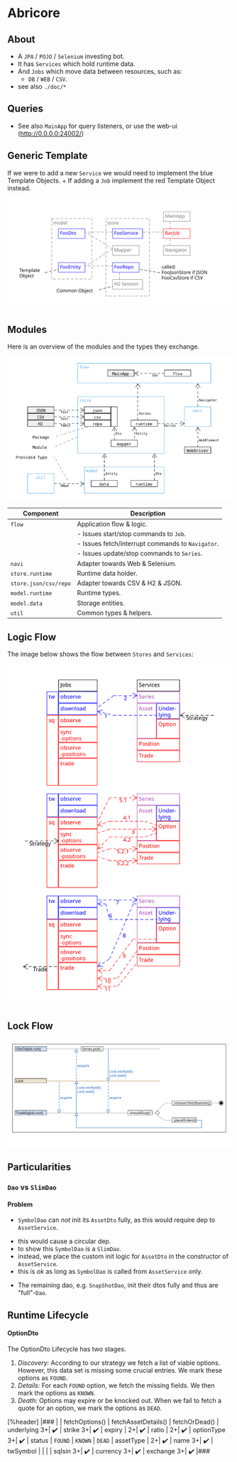 # Abricore


## About

* A `JPA` / `POJO` / `Selenium` investing bot.
* It has `Services` which hold runtime data.
* And `Jobs` which move data between resources, such as:
    * `DB` / `WEB` / `CSV`.
* see also `./doc/*`

## Queries

* See also `MainApp` for query listeners, or use the web-ui (http://0.0.0.0:24002/)


## Generic Template

If we were to add a new `Service` we would need to implement the blue Template Objects. +
If adding a `Job` implement the red Template Object instead.

![](img/generic-job-template.svg)



## Modules

Here is an overview of the modules and the types they exchange.

![](img/module-dep.png)


| Component             | Description                                       |
|-----------------------|---------------------------------------------------|
| `flow`                | Application flow & logic.                         |
|                       | - Issues start/stop commands to `Job`.            |
|                       | - Issues fetch/interrupt commands to `Navigator`. |
|                       | - Issues update/stop commands to `Series`.        |
| `navi`                | Adapter towards Web & Selenium.                   |
| `store.runtime`       | Runtime data holder.                              |
| `store.json/csv/repo` | Adapter towards CSV & H2 & JSON.                  |
| `model.runtime`       | Runtime types.                                    |
| `model.data`          | Storage entities.                                 |
| `util`                | Common types & helpers.                           |



## Logic Flow

The image below shows the flow between `Stores` and `Services`:

![](img/data-flow-between-jobs.svg)


## Lock Flow

![](img/lock-flow.svg)






## Particularities

### `Dao` vs `SlimDao`

#### Problem

* `SymbolDao` can *not* init its `AssetDto` fully, as this would require dep to `AssetService`.










- this would cause a circular dep.
- to show this `SymbolDao` is a `SlimDao`.
- instead, we place the custom init logic for `AssetDto` in the constructor of `AssetService`.
- this is _ok_ as long as `SymbolDao` is called from `AssetService` only.










* The remaining dao, e.g. `SnapShotDao`, init their dtos fully and thus are "full"-`Dao`.








## Runtime Lifecycle

#### OptionDto

The OptionDto Lifecycle has two stages.

1. *Discovery:*
   According to our strategy we fetch a list of viable options.
   However, this data set is missing some crucial entries.
   We mark these options as `FOUND`.
2. *Details:*
   For each `FOUND` option, we fetch the missing fields.
   We then mark the options as `KNOWN`.
3. *Death:*
   Options may expire or be knocked out.
   When we fail to fetch a quote for an option, we mark the options as `DEAD`.

[%header]
|###
| | fetchOptions() | fetchAssetDetails() | fetchOrDead()
| underlying 3+| ✔️
| strike 3+| ✔️
| expiry | 2+| ✔️
| ratio | 2+| ✔️
| optionType 3+| ✔️
| status | `FOUND` | `KNOWN` | `DEAD`
| assetType | 2+| ✔️
| name 3+| ✔️
| twSymbol | | |
| sqIsin 3+| ✔️
| currency 3+| ✔️
| exchange 3+| ✔️
|###









